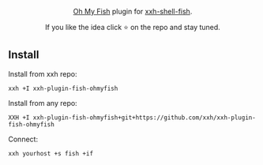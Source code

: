 <p align="center">
<a href="https://github.com/oh-my-fish/oh-my-fish">Oh My Fish</a> plugin for <a href="https://github.com/xxh/xxh-shell-fish">xxh-shell-fish</a>.
</p>

<p align="center">  
If you like the idea click ⭐ on the repo and stay tuned.
</p>

## Install
Install from xxh repo:
```
xxh +I xxh-plugin-fish-ohmyfish
```
Install from any repo:
```
XXH +I xxh-plugin-fish-ohmyfish+git+https://github.com/xxh/xxh-plugin-fish-ohmyfish
```
Connect:
``` 
xxh yourhost +s fish +if
```

